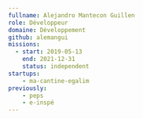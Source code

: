 ```yaml
---
fullname: Alejandro Mantecon Guillen
role: Développeur
domaine: Développement
github: alemangui
missions:
  - start: 2019-05-13
    end: 2021-12-31
    status: independent
startups:
    - ma-cantine-egalim
previously:
    - peps
    - e-inspé
---
```

